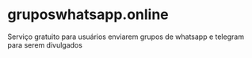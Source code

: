 # gruposwhatsapp.online
Serviço gratuito para usuários enviarem grupos de whatsapp e telegram para serem divulgados
